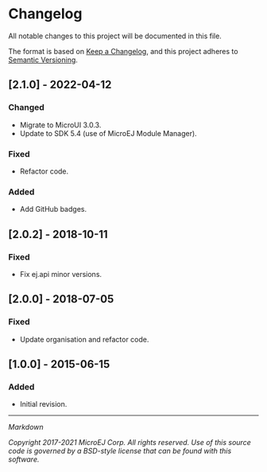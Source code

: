 # Changelog

All notable changes to this project will be documented in this file.

The format is based on [Keep a Changelog](https://keepachangelog.com/en/1.0.0/),
and this project adheres to [Semantic Versioning](https://semver.org/spec/v2.0.0.html).

## [2.1.0] - 2022-04-12
### Changed
- Migrate to MicroUI 3.0.3.
- Update to SDK 5.4 (use of MicroEJ Module Manager).

### Fixed
- Refactor code.
	
### Added
- Add GitHub badges.

## [2.0.2] - 2018-10-11
### Fixed
- Fix ej.api minor versions.

## [2.0.0] - 2018-07-05
### Fixed
- Update organisation and refactor code.

## [1.0.0] - 2015-06-15
### Added
- Initial revision.


---
_Markdown_
	
_Copyright 2017-2021 MicroEJ Corp. All rights reserved._
_Use of this source code is governed by a BSD-style license that can be found with this software._

